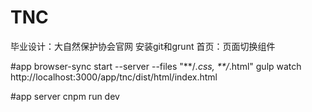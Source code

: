 # TNC
毕业设计：大自然保护协会官网
安装git和grunt
首页：页面切换组件

#app
browser-sync start --server --files "**/*.css, **/*.html"    gulp watch
http://localhost:3000/app/tnc/dist/html/index.html

#app server
cnpm run dev

